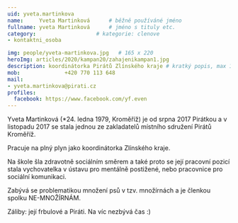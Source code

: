 ```yaml
---
uid: yveta.martinkova
name:     Yveta Martinková  	# běžně používáné jméno
fullname: yveta Martinková  	# jméno s tituly etc.
category:                   # kategorie: clenove
- kontaktni_osoba

img: people/yveta-martinkova.jpg   # 165 x 220
heroImg: articles/2020/kampan20/zahajenikampan1.jpg
description: koordinátorka Pirátů Zlínského kraje # kratký popis, max 160 znaků
mob:			  +420 770 113 648
mail:
- yveta.martinkova@pirati.cz
profiles:
  facebook: https://www.facebook.com/yf.even
---
```


Yveta Martinková (*24. ledna 1979, Kroměříž) je od srpna 2017 Pirátkou a v listopadu 2017 se stala jednou ze zakladatelů místního sdružení Pirátů Kroměříž.

Pracuje na plný plyn jako koordinátorka Zlínského kraje.

Na škole šla zdravotně sociálním směrem a také proto se její pracovní pozicí stala vychovatelka v ústavu pro mentálně postižené, nebo pracovnice pro sociální komunikaci.

Zabývá se problematikou množení psů v tzv. množírnách a je členkou spolku NE-MNOŽÍRNÁM.

Záliby: její frbulové a Piráti. Na víc nezbývá čas :)
